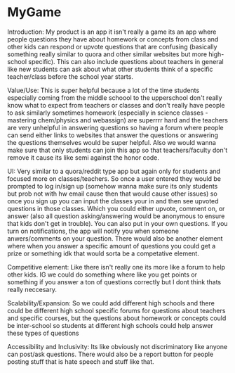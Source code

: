 # MyGame
Introduction: My product is an app it isn't really a game its an app where people questions they have about homework or concepts from class and other kids can respond or upvote questions that are confusing (basically something really similar to quora and other similar websites but more high-school specific). This can also include questions about teachers in general like new students can ask about what other students think of a specific teacher/class before the school year starts. 

Value/Use: This is super helpful because a lot of the time students especially coming from the middle schoool to the upperschool don't really know what to expect from teachers or classes and don't really have people to ask similarly sometimes homework (especially in science classes - mastering chem/physics and webassign) are superrrr hard and the teachers are very unhelpful in answering questions so having a forum where people can send either links to websites that answer the questions or answering the questions themselves would be super helpful. Also we would wanna make sure that only students can join this app so that teachers/faculty don't remove it cause its like semi against the honor code. 

UI: Very similar to a quora/reddit type app but again only for students and focused more on classes/teachers. So once a user entered they would be prompted to log in/sign up (somehow wanna make sure its only students but prob not with hw email cause then that would cause other issues) so once you sign up you can input the classes your in and then see upvoted questions in those classes. Which you could either upvote, comment on, or answer (also all question asking/answering would be anonymous to ensure that kids don't get in trouble). You can also put in your own questions. If you turn on notifications, the app will notify you when someone anwers/comments on your question. There would also be another element where when you answer a specific amount of questions you could get a prize or something idk that would sorta be a competative element.

Competitive element: Like there isn't really one its more like a forum to help other kids. IG we could do something where like you get points or something if you answer a ton of questions correctly but I dont think thats really neccesary.

Scalability/Expansion: So we could add different high schools and there could be different high school specific forums for questions about teachers and specific courses, but the questions about homework or concepts could be inter-school so students at different high schools could help answer these types of questions

Accessibility and Inclusivity: Its like obviously not discriminatory like anyone can post/ask questions. There would also be a report button for people posting stuff that is hate speech and stuff like that. 